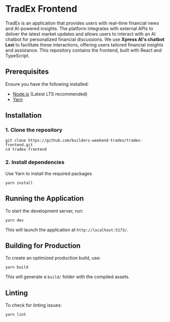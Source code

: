 # TradEx Frontend
TradEx is an application that provides users with real-time financial news and AI-powered insights. The platform integrates with external APIs to deliver the latest market updates and allows users to interact with an AI chatbot for personalized financial discussions. We use **Xpress AI's chatbot Lexi** to facilitate these interactions, offering users tailored financial insights and assistance. This repository contains the frontend, built with React and TypeScript.

## Prerequisites
Ensure you have the following installed:
- [Node.js](https://nodejs.org/en/) (Latest LTS recommended)
- [Yarn](https://yarnpkg.com/getting-started/install/)

## Installation
### 1. Clone the repository
```
git clone https://github.com/builders-weekend-tradex/tradex-frontend.git
cd tradex-frontend
```
### 2. Install dependencies
Use Yarn to install the required packages
```
yarn install
```

## Running the Application
To start the development server, run:
```
yarn dev
```
This will launch the application at `http://localhost:5173/`.

## Building for Production
To create an optimized production build, use:
```
yarn build
```
This will generate a `build/` folder with the compiled assets.

## Linting
To check for linting issues:
```
yarn lint
```
